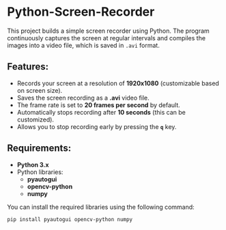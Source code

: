 # Python-Screen-Recorder

This project builds a simple screen recorder using Python. The program continuously captures the screen at regular intervals and compiles the images into a video file, which is saved in `.avi` format.

## Features:
- Records your screen at a resolution of **1920x1080** (customizable based on screen size).
- Saves the screen recording as a **.avi** video file.
- The frame rate is set to **20 frames per second** by default.
- Automatically stops recording after **10 seconds** (this can be customized).
- Allows you to stop recording early by pressing the **`q`** key.

## Requirements:
- **Python 3.x**
- Python libraries:
  - **pyautogui**
  - **opencv-python**
  - **numpy**

You can install the required libraries using the following command:
```bash
pip install pyautogui opencv-python numpy

